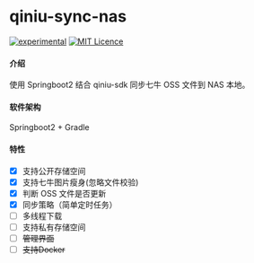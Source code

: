 # qiniu-sync-nas
[![experimental](http://badges.github.io/stability-badges/dist/experimental.svg)](http://github.com/badges/stability-badges)
[![MIT Licence](https://badges.frapsoft.com/os/mit/mit.svg?v=103)](https://opensource.org/licenses/mit-license.php)

#### 介绍
使用 Springboot2 结合 qiniu-sdk 同步七牛 OSS 文件到 NAS 本地。

#### 软件架构
Springboot2 + Gradle

#### 特性
- [X] 支持公开存储空间
- [X] 支持七牛图片瘦身(忽略文件校验)
- [X] 判断 OSS 文件是否更新
- [X] 同步策略（简单定时任务）
- [ ] 多线程下载
- [ ] 支持私有存储空间
- [ ] ~~管理界面~~
- [ ] ~~支持Docker~~ 
